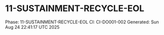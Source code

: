 # 11-SUSTAINMENT-RECYCLE-EOL
Phase: 11-SUSTAINMENT-RECYCLE-EOL
CI: CI-DO001-002
Generated: Sun Aug 24 22:41:17 UTC 2025
